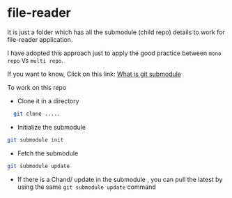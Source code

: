 # file-reader

It is just a folder which has all the submodule (child repo) details to work for file-reader application.

I have adopted this approach just to apply the good practice between `mono repo` Vs `multi repo`.

If you want to know, Click on this link: [What is git submodule](https://www.freecodecamp.org/news/how-to-use-git-submodules/)

To work on this repo

- Clone it in a directory
```sh
  git clone .....
```
- Initialize the submodule

```sh
git submodule init
```

- Fetch the submodule
```sh
git submodule update
```

- If there is a Chand/ update in the submodule , you can pull the latest by using the same `git submodule update` command
